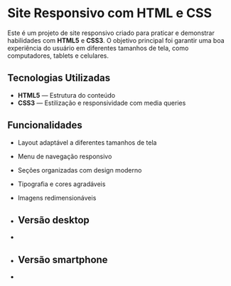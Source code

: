 # Site Responsivo com HTML e CSS

Este é um projeto de site responsivo criado para praticar e demonstrar habilidades com **HTML5** e **CSS3**. O objetivo principal foi garantir uma boa experiência do usuário em diferentes tamanhos de tela, como computadores, tablets e celulares.

## Tecnologias Utilizadas

- **HTML5** — Estrutura do conteúdo
- **CSS3** — Estilização e responsividade com media queries

## Funcionalidades

- Layout adaptável a diferentes tamanhos de tela
- Menu de navegação responsivo
- Seções organizadas com design moderno
- Tipografia e cores agradáveis
- Imagens redimensionáveis

- ## Versão desktop
- <img src=""/> 
- ## Versão smartphone
- <img src=""/> 



